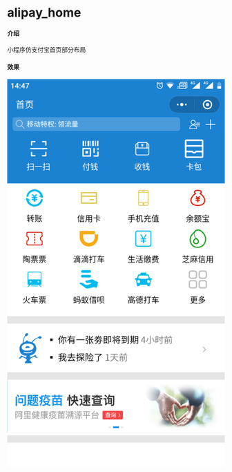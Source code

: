 # alipay_home

#### 介绍
小程序仿支付宝首页部分布局

#### 效果

![TIM图片20190113150529](assets/TIM图片20190113150529.png)